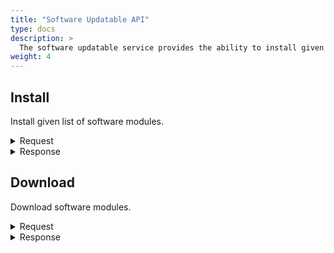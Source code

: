 ```yaml
---
title: "Software Updatable API"
type: docs
description: >
  The software updatable service provides the ability to install given list of software modules and to download modules.
weight: 4
---
```


## **Install**
Install given list of software modules.

<details>
  <summary>Request</summary>

**Hono Command:** `command//<name>:<namespace>:edge:containers/req//install`

**Ditto Message:**

> | Name | Value | Description |
> | - | - | - |
> | topic | `<name>/<namespace>/things/live/messages/install` | Information about the affected Thing and the type of operation |
> | path | `/features/SoftwareUpdatable/inbox/messages/install` | A path that references a part of a Thing which is affected by this message |
> | **Headers** | | Additional headers |
> | response-required | true/false | If response required |
> | content-type | `application/json` | The content type |
> | correlation-id | UUID | Used for correlating protocol messages, the same correlation-id as the sent back response message |
> | **Value** | | Json presentation of software module to be installed |
> | correlationId | | Different identifier from the container UUID |
> | weight | | The weight is the priority in case of multiple, parallel instructions |
> | metadata | | The metadata is any other information which should be passed to the device |
> | forced | true/false | Forced to remove the software modules |
> | ***softwareModules*** | | An array of software modules to be installed |
> | metadata | | The metadata is any other information which should be passed to the device |
> | **softwareModule** | | An unique identifier for the software module |
> | name | | The name of the software module |
> | version | | The version of the software module |
> | **artifacts** | | An array of artifacts contained in the software module |
> | filename | | The file name of the artifact behind the provided URLs |
> | size | | The size of the file in bytes |
> | **download** | | A map with protocols and links to downloaded |
> | key | HTTP/HTTPS/FTP/SFTP | Available transport protocols |
> | url | | URL to download the artifact |
> | md5url | | MD5URL to download the MD5SUM file |
> | **checksums** | | A map with checksums to verify the proper download |
> | MD5 | | The checksum by md5 hash algorithm |
> | SHA1 | | The checksum by sha1 hash algorithm |
> | SHA256 | | The checksum by sha256 hash algorithm |

<br>

**Example** : In this example, you can install listed modules.

**Topic:** `command//edge:device/req//install`
```json
{
	"topic":"edge/device/things/live/messages/install",
	"headers":{
		"response-required":true,
		"content-type":"application/json",
		"correlation-id":"<UUID>"
	},
	"path":"/features/SoftwareUpdatable/inbox/messages/install",
	"value":{
		"correlationId":"other_correlation_id",
		"softwareModules":[
			{
				"softwareModule":{
					"name":"install-hello",
					"version":"1.0.0"
				},
				"artifacts":[
					{
						"checksums":{
							"SHA256":"db954c633393c1402f145a60fd58d312f5af96ce49422fcfd6ce42a3c4cceeca",
							"MD5":"8c5a0fa2c01e218262d672bf643652fd",
							"SHA1":"7539b451d818d94bcd97d401a5467b3e1c0b8981"
						},
						"download":{
							"HTTPS":{
								"url":"https://github.com/eclipse-kanto/kanto/raw/main/quickstart/install_hello.sh"
							}
						},
						"filename":"install.sh",
						"size":544
					}
				]
			}
		]
	}
}
```
</details>

<details>
  <summary>Response</summary>

**Hono Command** : `command//<name>:<namespace>:edge:containers/res//install`

**Ditto Message:**

> | Name | Value | Description |
> | - | - | - |
> | topic | `<name>/<namespace>/things/live/messages/install` | Information about the affected Thing and the type of operation |
> | path | `/features/SoftwareUpdatable/outbox/messages/install` | A path that references a part of a Thing which is affected by this message |
> | **Headers** | | Additional headers |
> | content-type | `application/json` | The content type |
> | correlation-id | \<UUID\> | The same correlation id as the sent request message |
> | **Status** | | Status of the operation install software modules |

<br>

**Example** : The response of the install software modules operation.

**Topic:** `command//edge:device/res//install``
```json
{
	"topic":"edge/device/things/live/messages/install",
	"headers":{
		"content-type":"application/json",
		"correlation-id":"<UUID>"
	},
	"path":"/features/SoftwareUpdatable/outbox/messages/install",
	"status": 204
}
```
</details>

## **Download**
Download software modules.

<details>
  <summary>Request</summary>

**Hono Command:** `command//<name>:<namespace>:edge:containers/req//download`

**Ditto Message:**

> | Name | Value | Description |
> | - | - | - |
> | topic | `<name>/<namespace>/things/live/messages/download` | Information about the affected Thing and the type of operation |
> | path | `/features/SoftwareUpdatable/inbox/messages/download` | A path that references a part of a Thing which is affected by this message |
> | **Headers** | | Additional headers |
> | response-required | true/false | If response required |
> | content-type | `application/json` | The content type |
> | correlation-id | UUID | Used for correlating protocol messages, the same correlation-id as the sent back response message |
> | **Value** | | Json presentation of software module to be download |
> | correlationId | | Different identifier from the container UUID |
> | weight | | The weight is the priority in case of multiple, parallel instructions |
> | metadata | | The metadata is any other information which should be passed to the device |
> | forced | true/false | Forced to remove the software modules |
> | ***softwareModules*** | | An array of software modules to be download |
> | metadata | | The metadata is any other information which should be passed to the device |
> | **softwareModule** | | An unique identifier for the software module |
> | name | | The name of the software module |
> | version | | The version of the software module |
> | **artifacts** | | An array of artifacts contained in the software module |
> | filename | | The file name of the artifact behind the provided URLs |
> | size | | The size of the file in bytes |
> | **download** | | A map with protocols and links to downloaded |
> | key | HTTP/HTTPS/FTP/SFTP | Available transport protocols |
> | url | | URL to download the artifact |
> | md5url | | MD5URL to download the MD5SUM file |
> | **checksums** | | A map with checksums to verify the proper download |
> | MD5 | | The checksum by md5 hash algorithm |
> | SHA1 | | The checksum by sha1 hash algorithm |
> | SHA256 | | The checksum by sha256 hash algorithm |

<br>

**Example** : In this example, you can download an existing software modules.

**Topic:** `command//edge:device/req//download`
```json
{
	"topic":"edge/device/things/live/messages/download",
	"headers":{
		"response-required":true,
		"content-type":"application/json",
		"correlation-id":"<UUID>"
	},
	"path":"/features/SoftwareUpdatable/inbox/messages/download",
	"value": {
		"correlationId":"other_correlation_id",
        "softwareModules":[
			{
				"softwareModule":{
					"name":"install-hello",
					"version":"1.0.0"
				},
				"artifacts":[
					{
						"checksums":{
							"SHA256":"db954c633393c1402f145a60fd58d312f5af96ce49422fcfd6ce42a3c4cceeca",
							"MD5":"8c5a0fa2c01e218262d672bf643652fd",
							"SHA1":"7539b451d818d94bcd97d401a5467b3e1c0b8981"
						},
						"download":{
							"HTTPS":{
								"url":"https://github.com/eclipse-kanto/kanto/raw/main/quickstart/install_hello.sh"
							}
						},
						"filename":"install.sh",
						"size":544
					}
				]
			}
		],
	}
}
```
</details>

<details>
  <summary>Response</summary>

**Hono Command** : `command//<name>:<namespace>:edge:containers/res//download`

**Ditto Message:**

> | Name | Value | Description |
> | - | - | - |
> | topic | `<name>/<namespace>/things/live/messages/download` | Information about the affected Thing and the type of operation |
> | path | `/features/SoftwareUpdatable/outbox/messages/download` | A path that references a part of a Thing which is affected by this message |
> | **Headers** | | Additional headers |
> | correlation-id | container UUID | The same correlation id as the sent request message |
> | **Status** | | Status of the operation download software modules |

<br>

**Example** : The response of the download software modules operation.

**Topic:** `command//edge:device/res//download``
```json
{
	"topic":"edge/device/things/live/messages/download",
	"headers":{
		"correlation-id":"<UUID>"
	},
	"path":"/features/SoftwareUpdatable/outbox/messages/download",
	"status":204
}
```
</details>